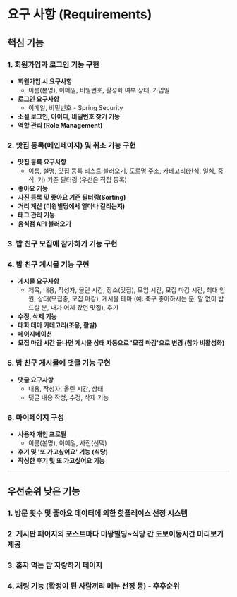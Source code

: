 # 요구 사항 (Requirements)

## 핵심 기능

### 1. 회원가입과 로그인 기능 구현
- **회원가입 시 요구사항**
    - 이름(본명), 이메일, 비밀번호, 활성화 여부 상태, 가입일
- **로그인 요구사항**
    - 이메일, 비밀번호 - Spring Security
- **소셜 로그인, 아이디, 비밀번호 찾기 기능**
- **역할 관리 (Role Management)**

### 2. 맛집 등록(메인페이지) 및 취소 기능 구현
- **맛집 등록 요구사항**
    - 이름, 설명, 맛집 등록 리스트 불러오기, 도로명 주소, 카테고리(한식, 일식, 중식, 기) 기준 필터링 (우선은 직접 등록)
- **좋아요 기능**
- **사진 등록 및 좋아요 기준 필터링(Sorting)**
- **거리 계산 (미왕빌딩에서 얼마나 걸리는지)**
- **태그 관리 기능**
- **음식점 API 불러오기**

### 3. 밥 친구 모집에 참가하기 기능 구현

### 4. 밥 친구 게시물 기능 구현
- **게시물 요구사항**
    - 제목, 내용, 작성자, 올린 시간, 장소(맛집), 모임 시간, 모집 마감 시간, 최대 인원, 상태(모집중, 모집 마감), 게시물 테마 (예: 축구 좋아하시는 분, 말 없이 밥 드실 분, 내가 어제 갔던 맛집), 후기
- **수정, 삭제 기능**
- **대화 테마 카테고리(조용, 활발)**
- **페이지네이션**
- **모집 마감 시간 끝나면 게시물 상태 자동으로 '모집 마감'으로 변경 (참가 비활성화)**

### 5. 밥 친구 게시물에 댓글 기능 구현
- **댓글 요구사항**
    - 내용, 작성자, 올린 시간, 상태
    - 댓글 내용 작성, 수정, 삭제 기능

### 6. 마이페이지 구성
- **사용자 개인 프로필**
    - 이름(본명), 이메일, 사진(선택)
- **후기 및 '또 가고싶어요' 기능 (식당)**
- **작성한 후기 및 또 가고싶어요 기능**

---

## 우선순위 낮은 기능

### 1. 방문 횟수 및 좋아요 데이터에 의한 핫플레이스 선정 시스템
### 2. 게시판 페이지의 포스트마다 미왕빌딩~식당 간 도보이동시간 미리보기 제공
### 3. 혼자 먹는 밥 자랑하기 페이지
### 4. 채팅 기능 (확정이 된 사람끼리 메뉴 선정 등) - 후후순위
